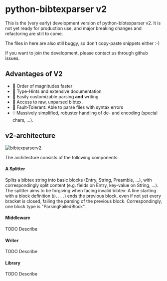 # python-bibtexparser v2

This is the (very early) development version of python-bibtexparser v2. 
It is not yet ready for production use, and major breaking changes and refactoring are still to come.

The files in here are also still buggy, so don't copy-paste snippets either :-)

If you want to join the development, please contact us through github issues. 

## Advantages of V2

- :rocket: Order of magnitudes faster
- :blue_book: Type-Hints and extensive documentation
- :wrench: Easily customizable parsing **and** writing
- :herb: Access to raw, unparsed bibtex.
- :hankey: Fault-Tolerant: Able to parse files with syntax errors
- :mahjong: Massively simplified, robuster handling of de- and encoding (special chars, ...).


## v2-architecture

![bibtexparserv2](https://user-images.githubusercontent.com/4815944/193734283-f19f94e8-7986-4acf-b1a3-1d215e297224.png)

The architecture consists of the following components:

#### A Splitter
Splits a bibtex string into basic blocks (Entry, String, Preamble, ...), with correspondingly split content (e.g. fields on Entry, key-value on String, ...).
The splitter aims to be forgiving when facing invalid bibtex: A line starting with a block definition (`@....`) ends the previous block, even if not yet every bracket is closed, failing the parsing of the previous block. Correspondingly, one block type is "ParsingFailedBlock".

#### Middleware
TODO Describe

#### Writer
TODO Describe

#### Library
TODO Describe
